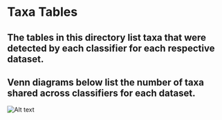 # Taxa Tables
## The tables in this directory list taxa that were detected by each classifier for each respective dataset.
## Venn diagrams below list the number of taxa shared across classifiers for each dataset.

![Alt text](https://github.com/erichards52/Master-Project/edit/master/taxTables/HomoRespVenn.png "Optional Title")
